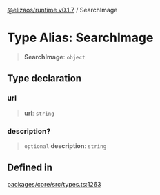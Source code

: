 [@elizaos/runtime v0.1.7](../index.md) / SearchImage

# Type Alias: SearchImage

> **SearchImage**: `object`

## Type declaration

### url

> **url**: `string`

### description?

> `optional` **description**: `string`

## Defined in

[packages/core/src/types.ts:1263](https://github.com/elizaOS/eliza/blob/main/packages/core/src/types.ts#L1263)
